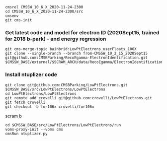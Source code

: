 ```
cmsrel CMSSW_10_6_X_2020-11-24-2300 
cd CMSSW_10_6_X_2020-11-24-2300/src
cmsenv
git cms-init
```

### Get latest code and model for electron ID (2020Sept15, trained for 2018 b-park) - and energy regression
```
git cms-merge-topic bainbrid:LowPtElectrons_userFloats_106X
git clone --single-branch --branch from-CMSSW_10_2_15_2020Sept15 git@github.com:CMSBParking/RecoEgamma-ElectronIdentification.git $CMSSW_BASE/external/$SCRAM_ARCH/data/RecoEgamma/ElectronIdentification/data
```

### Install ntuplizer code
```
git clone git@github.com:CMSBParking/LowPtElectrons.git $CMSSW_BASE/src/LowPtElectrons/LowPtElectrons 
cd LowPtElectrons/LowPtElectrons
git remote add crovelli git@github.com:crovelli/LowPtElectrons.git
git fetch crovelli
git checkout -b for106x crovelli/for106x
```

scram b

```
cd $CMSSW_BASE/src/LowPtElectrons/LowPtElectrons/run
voms-proxy-init --voms cms
cmsRun ntuplizer.py 
```
